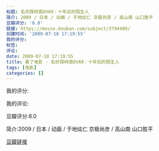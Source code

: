 ```yaml
---
标题: 名侦探柯南OVA9：十年后的陌生人
简介: 2009 / 日本 / 动画 / 于地纮仁 京极尚彦 / 高山南 山口胜平
豆瓣评分: '8.0'
链接: https://movie.douban.com/subject/3794489/
创建时间: '2009-07-18 17:19:55'
我的评分:
标签:
评论:
date: 2009-07-18 17:19:55
title: 看了电影 - 名侦探柯南OVA9：十年后的陌生人
tags: [电影]
categories: []
---
```


我的评分:

我的评论:

豆瓣评分:8.0

简介:2009 / 日本 / 动画 / 于地纮仁 京极尚彦 / 高山南 山口胜平

[豆瓣链接](https://movie.douban.com/subject/3794489/)

